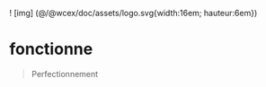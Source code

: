 <!--DESC: {"icon »:"explore"} -->
! [img] (@/@wcex/doc/assets/logo.svg{width:16em; hauteur:6em})
# fonctionne
> Perfectionnement

